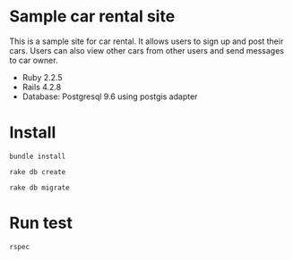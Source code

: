 # Sample car rental site

This is a sample site for car rental. It allows users to sign up and post their cars. Users can also view other cars from other users and send messages to car owner.

* Ruby 2.2.5
* Rails 4.2.8
* Database: Postgresql 9.6 using postgis adapter

# Install

```bundle install```

```rake db create```

```rake db migrate```

# Run test

```rspec```

